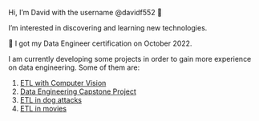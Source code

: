 Hi, I’m David with the username @davidf552  👋


I’m interested in discovering and learning new technologies.


👀 I got my Data Engineer certification on October 2022.


I am currently developing some projects in order to gain more experience on data engineering. Some of them are:
1. [ETL with Computer Vision](https://github.com/davidf552/ETL_computer_vision)
2. [Data Engineering Capstone Project](https://github.com/davidf552/Data_Engineering_Capstone)
3. [ETL in dog attacks](https://github.com/davidf552/Dog_attacks_ETL)
4. [ETL in movies](https://github.com/davidf552/ETL_top_movies)

<!---
 💞️ I’m looking to collaborate on ...
You can reach me on dhfreire20@gmail.com

--->

<!---
davidf552/davidf552 is a ✨ special ✨ repository because its `README.md` (this file) appears on your GitHub profile.
You can click the Preview link to take a look at your changes.
--->
